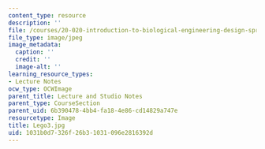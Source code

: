 ```yaml
---
content_type: resource
description: ''
file: /courses/20-020-introduction-to-biological-engineering-design-spring-2009/1031b0d7326f26b31031096e2816392d_Lego3.jpg
file_type: image/jpeg
image_metadata:
  caption: ''
  credit: ''
  image-alt: ''
learning_resource_types:
- Lecture Notes
ocw_type: OCWImage
parent_title: Lecture and Studio Notes
parent_type: CourseSection
parent_uid: 6b390478-4bb4-fa18-4e86-cd14829a747e
resourcetype: Image
title: Lego3.jpg
uid: 1031b0d7-326f-26b3-1031-096e2816392d
---
```

